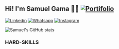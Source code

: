 ## Hi! I'm Samuel Gama 👋🏻 [![Portifolio](https://img.shields.io/website-up-down-green-red/http/monip.org.svg)](https://samuelfox30.github.io/)

[![Linkedin](https://img.shields.io/badge/LinkedIn-0077B5?style=for-the-badge&logo=linkedin&logoColor=white)](https://linkedin.com/in/samuel-raposo-072ab7266)
[![Whatsapp](https://img.shields.io/badge/WhatsApp-25D366?style=for-the-badge&logo=whatsapp&logoColor=white)](https://api.whatsapp.com/send/?phone=5527992297504&text&type=phone_number&app_absent=0)
[![Instagram](https://img.shields.io/badge/Instagram-E4405F?style=for-the-badge&logo=instagram&logoColor=white)](https://www.instagram.com/samuel.rgama?utm_source=qr)

![Samuel's GitHub stats](https://github-readme-stats.vercel.app/api?username=samuelfox30&show_icons=true&theme=tokyonight)       
### HARD-SKILLS
